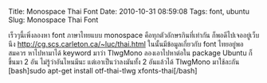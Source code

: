 Title: Monospace Thai Font 
Date: 2010-10-31 08:59:08
Tags: font, ubuntu 
Slug: Monospace Thai Font 


เร็วๆนี้เพิ่งลองหา font ภาษาไทยแบบ monospace คือทุกตัวอักษรกินที่เท่ากัน ก็พอดีไปเจออยู่เว็บนึง <a href="http://cg.scs.carleton.ca/~luc/thai.html">http://cg.scs.carleton.ca/~luc/thai.html</a> ในนั้นมีข้อมูลเกี่ยวกับ font ไทยอยู่พอสมควร หาไปหามาได้ keyword มาว่า <span>TlwgMono ลองเอาไปหาต่อใน package Ubuntu ก็ขึ้นมา 2 อัน ไม่รู้ว่าอันไหนมีนะ แต่เอาเป็นว่าลงมันทั้ง 2 อันแล้วได้ TlwgMono มาใช้ละกัน [bash]sudo apt-get install otf-thai-tlwg xfonts-thai[/bash]

</span>
